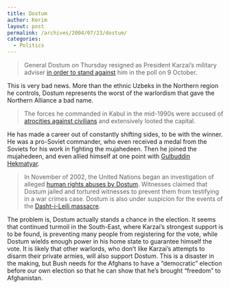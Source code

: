 ```yaml
---
title: Dostum
author: Kerim
layout: post
permalink: /archives/2004/07/23/dostum/
categories:
  - Politics
---
```

> General Dostum on Thursday resigned as President Karzai&#8217;s military adviser <a href="http://news.bbc.co.uk/2/hi/south_asia/3920235.stm" onclick="_gaq.push(['_trackEvent', 'outbound-article', 'http://news.bbc.co.uk/2/hi/south_asia/3920235.stm', 'in order to stand against']);" >in order to stand against</a> him in the poll on 9 October.

This is very bad news. More than the ethnic Uzbeks in the Northern region he controls, Dostum represents the worst of the warlordism that gave the Northern Alliance a bad name.

> The forces he commanded in Kabul in the mid-1990s were accused of <a href="http://news.bbc.co.uk/2/hi/south_asia/1563344.stm" onclick="_gaq.push(['_trackEvent', 'outbound-article', 'http://news.bbc.co.uk/2/hi/south_asia/1563344.stm', 'atrocities against civilians']);" >atrocities against civilians</a> and extensively looted the capital. 

He has made a career out of constantly shifting sides, to be with the winner. He was a pro-Soviet commander, who even received a medal from the Soviets for his work in fighting the mujahedeen. Then he joined the mujahedeen, and even allied himself at one point with <a href="http://test.oxus.net/archives/000386.html" onclick="_gaq.push(['_trackEvent', 'outbound-article', 'http://test.oxus.net/archives/000386.html', 'Gulbuddin']);" >Gulbuddin</a> <a href="http://test.oxus.net/archives/000271.html" onclick="_gaq.push(['_trackEvent', 'outbound-article', 'http://test.oxus.net/archives/000271.html', 'Hekmatyar']);" >Hekmatyar</a>.

> In November of 2002, the United Nations began an investigation of alleged <a href="http://en.wikipedia.org/wiki/Abdul_Rashid_Dostum" onclick="_gaq.push(['_trackEvent', 'outbound-article', 'http://en.wikipedia.org/wiki/Abdul_Rashid_Dostum', 'human rights abuses by Dostum']);" >human rights abuses by Dostum</a>. Witnesses claimed that Dostum jailed and tortured witnesses to prevent them from testifying in a war crimes case. Dostum is also under suspicion for the events of the <a href="http://en.wikipedia.org/wiki/Dasht-i-Leili_massacre" onclick="_gaq.push(['_trackEvent', 'outbound-article', 'http://en.wikipedia.org/wiki/Dasht-i-Leili_massacre', 'Dasht-i-Leili massacre']);" >Dasht-i-Leili massacre</a>.

The problem is, Dostum actually stands a chance in the election. It seems that continued turmoil in the South-East, where Karzai&#8217;s strongest support is to be found, is preventing many people from registering for the vote, while Dostum wields enough power in his home state to guarantee himself the vote. It is likely that other warlords, who don&#8217;t like Karzai&#8217;s attempts to disarm their private armies, will also support Dostum. This is a disaster in the making, but Bush needs for the Afghans to have a &#8220;democratic&#8221; election before our own election so that he can show that he&#8217;s brought &#8220;freedom&#8221; to Afghanistan.

